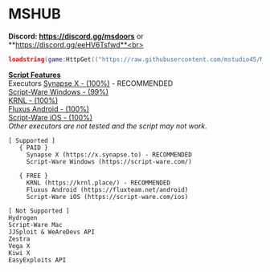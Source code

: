 # MSHUB
**Discord: https://discord.gg/msdoors** or **https://discord.gg/eeHV6Tsfwd**<br>
```lua
loadstring(game:HttpGet(("https://raw.githubusercontent.com/mstudio45/MSDOORS/main/MSHUB_Loader.lua"),true))()
```
**[Script Features](https://github.com/mstudio45/MSDOORS/blob/main/Script%20Features.md)**<br>
Executors
[Synapse X - (100%)](https://x.synapse.to) - RECOMMENDED<br>
[Script-Ware Windows - (99%)](https://script-ware.com/)<br>
[KRNL - (100%)](https://krnl.place/)<br>
[Fluxus Android - (100%)](https://fluxteam.net/android)<br>
[Script-Ware iOS - (100%)](https://script-ware.com/ios)<br>
*Other executors are not tested and the script may not work.*<br>

```
[ Supported ]
   { PAID }
     Synapse X (https://x.synapse.to) - RECOMMENDED
     Script-Ware Windows (https://script-ware.com/)

   { FREE }
     KRNL (https://krnl.place/) - RECOMMENDED
     Fluxus Android (https://fluxteam.net/android)
     Script-Ware iOS (https://script-ware.com/ios)

[ Not Supported ]
Hydrogen
Script-Ware Mac
JJSploit & WeAreDevs API
Zestra
Vega X
Kiwi X
EasyExploits API
```
